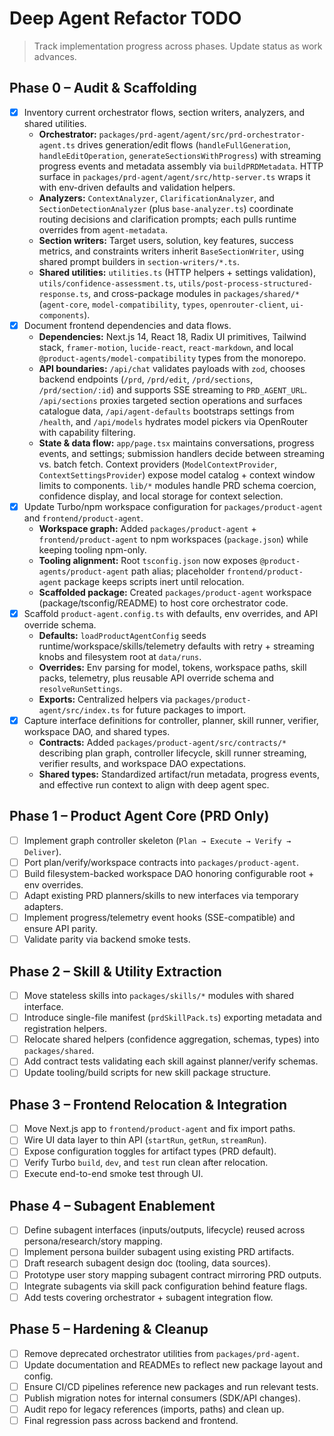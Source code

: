 # Deep Agent Refactor TODO

> Track implementation progress across phases. Update status as work advances.

## Phase 0 – Audit & Scaffolding
- [x] Inventory current orchestrator flows, section writers, analyzers, and shared utilities.
  - **Orchestrator:** `packages/prd-agent/agent/src/prd-orchestrator-agent.ts` drives generation/edit flows (`handleFullGeneration`, `handleEditOperation`, `generateSectionsWithProgress`) with streaming progress events and metadata assembly via `buildPRDMetadata`. HTTP surface in `packages/prd-agent/agent/src/http-server.ts` wraps it with env-driven defaults and validation helpers.
  - **Analyzers:** `ContextAnalyzer`, `ClarificationAnalyzer`, and `SectionDetectionAnalyzer` (plus `base-analyzer.ts`) coordinate routing decisions and clarification prompts; each pulls runtime overrides from `agent-metadata`.
  - **Section writers:** Target users, solution, key features, success metrics, and constraints writers inherit `BaseSectionWriter`, using shared prompt builders in `section-writers/*.ts`.
  - **Shared utilities:** `utilities.ts` (HTTP helpers + settings validation), `utils/confidence-assessment.ts`, `utils/post-process-structured-response.ts`, and cross-package modules in `packages/shared/*` (`agent-core`, `model-compatibility`, `types`, `openrouter-client`, `ui-components`).
- [x] Document frontend dependencies and data flows.
  - **Dependencies:** Next.js 14, React 18, Radix UI primitives, Tailwind stack, `framer-motion`, `lucide-react`, `react-markdown`, and local `@product-agents/model-compatibility` types from the monorepo.
  - **API boundaries:** `/api/chat` validates payloads with `zod`, chooses backend endpoints (`/prd`, `/prd/edit`, `/prd/sections`, `/prd/section/:id`) and supports SSE streaming to `PRD_AGENT_URL`. `/api/sections` proxies targeted section operations and surfaces catalogue data, `/api/agent-defaults` bootstraps settings from `/health`, and `/api/models` hydrates model pickers via OpenRouter with capability filtering.
  - **State & data flow:** `app/page.tsx` maintains conversations, progress events, and settings; submission handlers decide between streaming vs. batch fetch. Context providers (`ModelContextProvider`, `ContextSettingsProvider`) expose model catalog + context window limits to components. `lib/*` modules handle PRD schema coercion, confidence display, and local storage for context selection.
- [x] Update Turbo/npm workspace configuration for `packages/product-agent` and `frontend/product-agent`.
  - **Workspace graph:** Added `packages/product-agent` + `frontend/product-agent` to npm workspaces (`package.json`) while keeping tooling npm-only.
  - **Tooling alignment:** Root `tsconfig.json` now exposes `@product-agents/product-agent` path alias; placeholder `frontend/product-agent` package keeps scripts inert until relocation.
  - **Scaffolded package:** Created `packages/product-agent` workspace (package/tsconfig/README) to host core orchestrator code.
- [x] Scaffold `product-agent.config.ts` with defaults, env overrides, and API override schema.
  - **Defaults:** `loadProductAgentConfig` seeds runtime/workspace/skills/telemetry defaults with retry + streaming knobs and filesystem root at `data/runs`.
  - **Overrides:** Env parsing for model, tokens, workspace paths, skill packs, telemetry, plus reusable API override schema and `resolveRunSettings`.
  - **Exports:** Centralized helpers via `packages/product-agent/src/index.ts` for future packages to import.
- [x] Capture interface definitions for controller, planner, skill runner, verifier, workspace DAO, and shared types.
  - **Contracts:** Added `packages/product-agent/src/contracts/*` describing plan graph, controller lifecycle, skill runner streaming, verifier results, and workspace DAO expectations.
  - **Shared types:** Standardized artifact/run metadata, progress events, and effective run context to align with deep agent spec.

## Phase 1 – Product Agent Core (PRD Only)
- [ ] Implement graph controller skeleton (`Plan → Execute → Verify → Deliver`).
- [ ] Port plan/verify/workspace contracts into `packages/product-agent`.
- [ ] Build filesystem-backed workspace DAO honoring configurable root + env overrides.
- [ ] Adapt existing PRD planners/skills to new interfaces via temporary adapters.
- [ ] Implement progress/telemetry event hooks (SSE-compatible) and ensure API parity.
- [ ] Validate parity via backend smoke tests.

## Phase 2 – Skill & Utility Extraction
- [ ] Move stateless skills into `packages/skills/*` modules with shared interface.
- [ ] Introduce single-file manifest (`prdSkillPack.ts`) exporting metadata and registration helpers.
- [ ] Relocate shared helpers (confidence aggregation, schemas, types) into `packages/shared`.
- [ ] Add contract tests validating each skill against planner/verify schemas.
- [ ] Update tooling/build scripts for new skill package structure.

## Phase 3 – Frontend Relocation & Integration
- [ ] Move Next.js app to `frontend/product-agent` and fix import paths.
- [ ] Wire UI data layer to thin API (`startRun`, `getRun`, `streamRun`).
- [ ] Expose configuration toggles for artifact types (PRD default).
- [ ] Verify Turbo `build`, `dev`, and `test` run clean after relocation.
- [ ] Execute end-to-end smoke test through UI.

## Phase 4 – Subagent Enablement
- [ ] Define subagent interfaces (inputs/outputs, lifecycle) reused across persona/research/story mapping.
- [ ] Implement persona builder subagent using existing PRD artifacts.
- [ ] Draft research subagent design doc (tooling, data sources).
- [ ] Prototype user story mapping subagent contract mirroring PRD outputs.
- [ ] Integrate subagents via skill pack configuration behind feature flags.
- [ ] Add tests covering orchestrator + subagent integration flow.

## Phase 5 – Hardening & Cleanup
- [ ] Remove deprecated orchestrator utilities from `packages/prd-agent`.
- [ ] Update documentation and READMEs to reflect new package layout and config.
- [ ] Ensure CI/CD pipelines reference new packages and run relevant tests.
- [ ] Publish migration notes for internal consumers (SDK/API changes).
- [ ] Audit repo for legacy references (imports, paths) and clean up.
- [ ] Final regression pass across backend and frontend.
